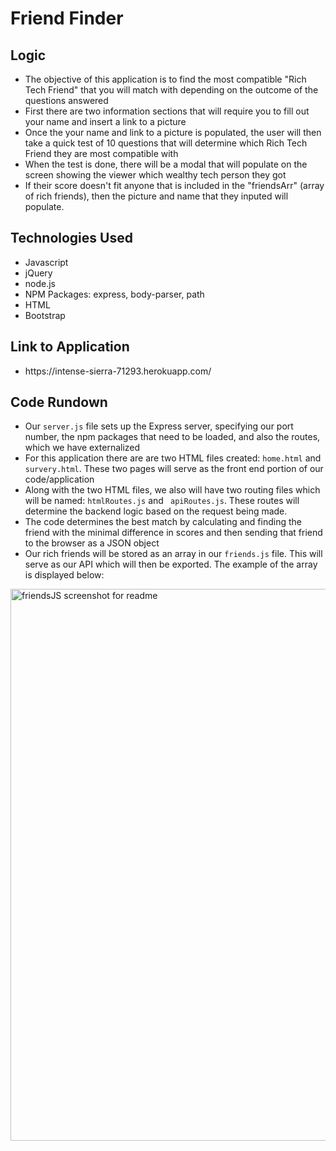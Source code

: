 <h1> Friend Finder </h1>

<h2> Logic </h2>
<ul>
  <li> The objective of this application is to find the most compatible "Rich Tech Friend" that you will match with depending on the outcome of the questions answered </li>
  <li> First there are two information sections that will require you to fill out your name and insert a link to a picture </li>
  <li> Once the your name and link to a picture is populated, the user will then take a quick test of 10 questions that will determine which Rich Tech Friend they are most compatible with </li>
  <li> When the test is done, there will be a modal that will populate on the screen showing the viewer which wealthy tech person they got </li>
  <li> If their score doesn't fit anyone that is included in the "friendsArr" (array of rich friends), then the picture and name that they inputed will populate. </li>
 </ul>
 
 <h2> Technologies Used </h2>
 <ul>
  <li> Javascript </li>
  <li> jQuery </li>
  <li> node.js </li>
  <li> NPM Packages: express, body-parser, path </li>
  <li> HTML </li>
  <li> Bootstrap </li>
  </ul>
  
  <h2> Link to Application </h2>
  <ul>
  <li> https://intense-sierra-71293.herokuapp.com/ </li>
  </ul>
  
  <h2> Code Rundown </h2>
  <ul>
  <li> Our <code>server.js</code> file sets up the Express server, specifying our port number, the npm packages that need to be loaded, and also the routes, which we have externalized </li>
  <li> For this application there are are two  HTML files created: <code>home.html</code> and <code>survery.html</code>. These two pages will serve as the front end portion of our code/application </li>
  <li> Along with the two HTML files, we also will have two routing files which will be named: <code>htmlRoutes.js</code> and <code> apiRoutes.js</code>. These routes will determine the backend logic based on the request being made. </li>
  <li> The code determines the best match by calculating and finding the friend with the minimal difference in scores and then sending that friend to the browser as a JSON object </li>
  <li> Our rich friends will be stored as an array in our <code>friends.js</code> file. This will serve as our API which will then be exported. The example of the array is displayed below: </li>
  </ul>
  <img width="883" alt="friendsJS screenshot for readme" src="https://user-images.githubusercontent.com/43662571/58275810-cbb1f480-7d4a-11e9-9429-72fe58b16eae.png">

    
   
